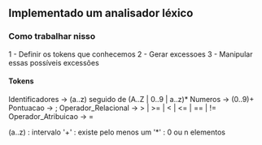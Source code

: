 ## Implementado um analisador léxico


### Como trabalhar nisso
1 - Definir os tokens que conhecemos
2 - Gerar excessoes
3 - Manipular essas possíveis excessões


#### Tokens
Identificadores         -> (a..z) seguido de (A..Z | 0..9 | a..z)*
Numeros                 -> (0..9)+
Pontuacao               -> ;
Operador_Relacional     -> > | >= | < | <= | == | !=
Operador_Atribuicao     -> =

(a..z) : intervalo
'+' : existe pelo menos um
'*' : 0 ou n elementos
